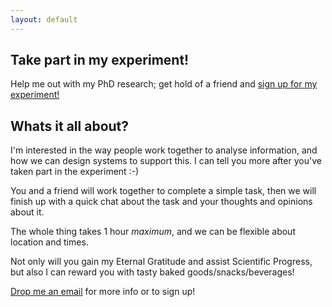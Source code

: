 ```yaml
---
layout: default
---
```


## Take part in my experiment! 
Help me out with my PhD research; get hold of a friend and <a href="mailto:geraint.jones@ucl.ac.uk?Subject=Experiment signup" target="_top">sign up for my experiment!</a>

## Whats it all about?
I'm interested in the way people work together to analyse information, and how we can design systems to support this. I can tell you more after you've taken part in the experiment :-) 

You and a friend will work together to complete a simple task, then we will finish up with a quick chat about the task and your thoughts and opinions about it.

The whole thing takes 1 hour *maximum*, and we can be flexible about location and times. 

Not only will you gain my Eternal Gratitude and assist Scientific Progress, but also I can reward you with tasty baked goods/snacks/beverages!

<a href="mailto:geraint.jones@ucl.ac.uk?Subject=Experiment signup" target="_top">Drop me an email</a>
for more info or to sign up! 


